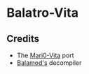 # Balatro-Vita

## Credits

  * The [Mari0-Vita](https://github.com/isage/Mari0-vita) port
  * [Balamod's](https://github.com/balamod/balamod) decompiler
